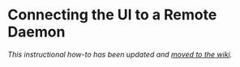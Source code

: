 # Connecting the UI to a Remote Daemon

_This instructional how-to has been updated and [moved to the wiki](https://github.com/Chia-Network/floteo-blockchain/wiki/Connecting-the-UI-to-a-remote-daemon)._
